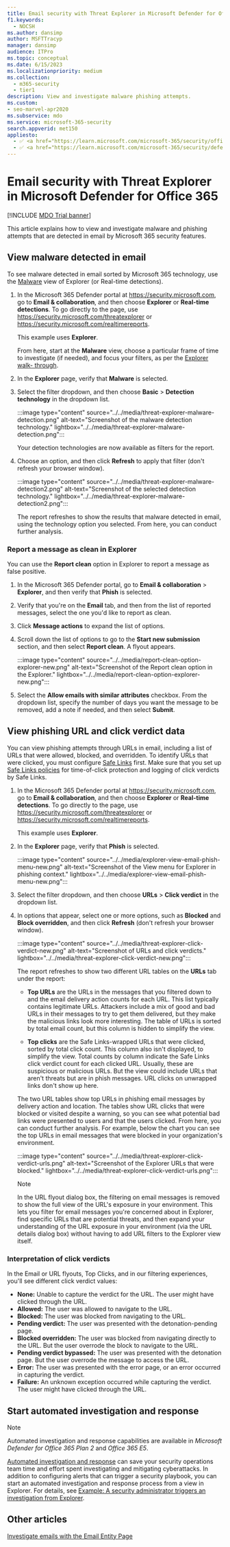 ```yaml
---
title: Email security with Threat Explorer in Microsoft Defender for Office 365
f1.keywords:
  - NOCSH
ms.author: dansimp
author: MSFTTracyp
manager: dansimp
audience: ITPro
ms.topic: conceptual
ms.date: 6/15/2023
ms.localizationpriority: medium
ms.collection:
  - m365-security
  - tier1
description: View and investigate malware phishing attempts.
ms.custom:
- seo-marvel-apr2020
ms.subservice: mdo
ms.service: microsoft-365-security
search.appverid: met150
appliesto:
  - ✅ <a href="https://learn.microsoft.com/microsoft-365/security/office-365-security/mdo-security-comparison#defender-for-office-365-plan-1-vs-plan-2-cheat-sheet" target="_blank">Microsoft Defender for Office 365 plan 1 and plan 2</a>
  - ✅ <a href="https://learn.microsoft.com/microsoft-365/security/defender/microsoft-365-defender" target="_blank">Microsoft 365 Defender</a>
---
```


# Email security with Threat Explorer in Microsoft Defender for Office 365

[!INCLUDE [MDO Trial banner](../includes/mdo-trial-banner.md)]

This article explains how to view and investigate malware and phishing attempts that are detected in email by Microsoft 365 security features.

## View malware detected in email

To see malware detected in email sorted by Microsoft 365 technology, use the [Malware](threat-explorer-views.md#malware) view of Explorer (or Real-time detections).

1. In the Microsoft 365 Defender portal at <https://security.microsoft.com>, go to **Email & collaboration**, and then choose **Explorer** or **Real-time detections**. To go directly to the page, use <https://security.microsoft.com/threatexplorer> or <https://security.microsoft.com/realtimereports>.

   This example uses **Explorer**.

   From here, start at the **Malware** view, choose a particular frame of time to investigate (if needed), and focus your filters, as per the [Explorer walk- through](threat-explorer-threat-hunting.md#threat-explorer-walk-through).

2. In the **Explorer** page, verify that **Malware** is selected.

3. Select the filter dropdown, and then choose **Basic** \> **Detection technology** in the dropdown list.

   :::image type="content" source="../../media/threat-explorer-malware-detection.png" alt-text="Screenshot of the malware detection technology." lightbox="../../media/threat-explorer-malware-detection.png":::

   Your detection technologies are now available as filters for the report.

4. Choose an option, and then click **Refresh** to apply that filter (don't refresh your browser window).

   :::image type="content" source="../../media/threat-explorer-malware-detection2.png" alt-text="Screenshot of the selected detection technology." lightbox="../../media/threat-explorer-malware-detection2.png":::

   The report refreshes to show the results that malware detected in email, using the technology option you selected. From here, you can conduct further analysis.

### Report a message as clean in Explorer

You can use the **Report clean** option in Explorer to report a message as false positive.

1. In the Microsoft 365 Defender portal, go to **Email & collaboration** \> **Explorer**, and then verify that **Phish** is selected.

2. Verify that you're on the **Email** tab, and then from the list of reported messages, select the one you'd like to report as clean.

3. Click **Message actions** to expand the list of options.

4. Scroll down the list of options to go to the **Start new submission** section, and then select **Report clean**. A flyout appears.

   :::image type="content" source="../../media/report-clean-option-explorer-new.png" alt-text="Screenshot of the Report clean option in the Explorer." lightbox="../../media/report-clean-option-explorer-new.png":::

5. Select the **Allow emails with similar attributes** checkbox. From the dropdown list, specify the number of days you want the message to be removed, add a note if needed, and then select **Submit**.

## View phishing URL and click verdict data

You can view phishing attempts through URLs in email, including a list of URLs that were allowed, blocked, and overridden. To identify URLs that were clicked, you must configure [Safe Links](safe-links-about.md) first. Make sure that you set up [Safe Links policies](safe-links-policies-configure.md) for time-of-click protection and logging of click verdicts by Safe Links.

1. In the Microsoft 365 Defender portal at <https://security.microsoft.com>, go to **Email & collaboration**, and then choose **Explorer** or **Real-time detections**. To go directly to the page, use <https://security.microsoft.com/threatexplorer> or <https://security.microsoft.com/realtimereports>.

   This example uses **Explorer**.

2. In the **Explorer** page, verify that **Phish** is selected.

   :::image type="content" source="../../media/explorer-view-email-phish-menu-new.png" alt-text="Screenshot of the View menu for Explorer in phishing context." lightbox="../../media/explorer-view-email-phish-menu-new.png":::

3. Select the filter dropdown, and then choose **URLs** \> **Click verdict** in the dropdown list.

4. In options that appear, select one or more options, such as **Blocked** and **Block overridden**, and then click **Refresh** (don't refresh your browser window).

    :::image type="content" source="../../media/threat-explorer-click-verdict-new.png" alt-text="Screenshot of URLs and click verdicts." lightbox="../../media/threat-explorer-click-verdict-new.png":::

   The report refreshes to show two different URL tables on the **URLs** tab under the report:

   - **Top URLs** are the URLs in the messages that you filtered down to and the email delivery action counts for each URL. This list typically contains legitimate URLs. Attackers include a mix of good and bad URLs in their messages to try to get them delivered, but they make the malicious links look more interesting. The table of URLs is sorted by total email count, but this column is hidden to simplify the view.

   - **Top clicks** are the Safe Links-wrapped URLs that were clicked, sorted by total click count. This column also isn't displayed, to simplify the view. Total counts by column indicate the Safe Links click verdict count for each clicked URL. Usually, these are suspicious or malicious URLs. But the view could include URLs that aren't threats but are in phish messages. URL clicks on unwrapped links don't show up here.

   The two URL tables show top URLs in phishing email messages by delivery action and location. The tables show URL clicks that were blocked or visited despite a warning, so you can see what potential bad links were presented to users and that the users clicked. From here, you can conduct further analysis. For example, below the chart you can see the top URLs in email messages that were blocked in your organization's environment.

   :::image type="content" source="../../media/threat-explorer-click-verdict-urls.png" alt-text="Screenshot of the Explorer URLs that were blocked." lightbox="../../media/threat-explorer-click-verdict-urls.png":::

   > [!NOTE]
   > In the URL flyout dialog box, the filtering on email messages is removed to show the full view of the URL's exposure in your environment. This lets you filter for email messages you're concerned about in Explorer, find specific URLs that are potential threats, and then expand your understanding of the URL exposure in your environment (via the URL details dialog box) without having to add URL filters to the Explorer view itself.

### Interpretation of click verdicts

In the Email or URL flyouts, Top Clicks, and in our filtering experiences, you'll see different click verdict values:

- **None:** Unable to capture the verdict for the URL. The user might have clicked through the URL.
- **Allowed:** The user was allowed to navigate to the URL.
- **Blocked:** The user was blocked from navigating to the URL.
- **Pending verdict:** The user was presented with the detonation-pending page.
- **Blocked overridden:** The user was blocked from navigating directly to the URL. But the user overrode the block to navigate to the URL.
- **Pending verdict bypassed:** The user was presented with the detonation page. But the user overrode the message to access the URL.
- **Error:** The user was presented with the error page, or an error occurred in capturing the verdict.
- **Failure:** An unknown exception occurred while capturing the verdict. The user might have clicked through the URL.

## Start automated investigation and response

> [!NOTE]
> Automated investigation and response capabilities are available in *Microsoft Defender for Office 365 Plan 2* and *Office 365 E5*.

[Automated investigation and response](air-about-office.md) can save your security operations team time and effort spent investigating and mitigating cyberattacks. In addition to configuring alerts that can trigger a security playbook, you can start an automated investigation and response process from a view in Explorer. For details, see [Example: A security administrator triggers an investigation from Explorer](air-about-office.md#example-a-security-administrator-triggers-an-investigation-from-threat-explorer).

## Other articles

[Investigate emails with the Email Entity Page](mdo-email-entity-page.md)
